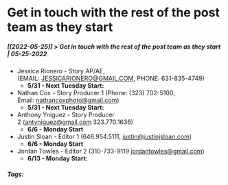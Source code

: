 # Get in touch with the rest of the post team as they start
##### [[2022-05-25]] > Get in touch with the rest of the post team as they start | 05-25-2022

- Jessica Rionero - Story AP/AE, (EMAIL: [JESSICARIONERO@GMAIL.COM](mailto:JESSICARIONERO@GMAIL.COM), PHONE: 631-835-4749)
	- **5/31 - Next Tuesday Start:**
- Nathan Cox - Story Producer 1 (Phone: (323) 702-5100, Email: [nathancoxphoto@gmail.com](mailto:nathancoxphoto@gmail.com))
	- **5/31 - Next Tuesday Start:**
- Anthony Yniguez - Story Producer 2 ([antyniguez@gmail.com](mailto:antyniguez@gmail.com) 323.770.1636)
	- **6/6 - Monday Start**
- Justin Sloan - Editor 1 (646.954.5111, [justin@justinjsloan.com](mailto:justin@justinjsloan.com))
	- **6/6 - Monday Start**
- Jordan Towles - Editor 2 (310-733-9119 [jordantowles@gmail.com](mailto:jordantowles@gmail.com))
	- **6/13 - Monday Start:**

##### Tags: 